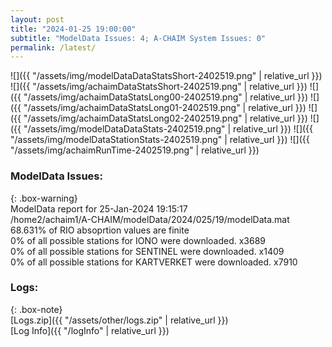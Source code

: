 ```yaml
---
layout: post
title: "2024-01-25 19:00:00"
subtitle: "ModelData Issues: 4; A-CHAIM System Issues: 0"
permalink: /latest/
---
```


![]({{ "/assets/img/modelDataDataStatsShort-2402519.png" | relative_url }})
![]({{ "/assets/img/achaimDataStatsShort-2402519.png" | relative_url }})
![]({{ "/assets/img/achaimDataStatsLong00-2402519.png" | relative_url }})
![]({{ "/assets/img/achaimDataStatsLong01-2402519.png" | relative_url }})
![]({{ "/assets/img/achaimDataStatsLong02-2402519.png" | relative_url }})
![]({{ "/assets/img/modelDataDataStats-2402519.png" | relative_url }})
![]({{ "/assets/img/modelDataStationStats-2402519.png" | relative_url }})
![]({{ "/assets/img/achaimRunTime-2402519.png" | relative_url }})


### ModelData Issues:  
  
{: .box-warning}  
 ModelData report for 25-Jan-2024 19:15:17   
 /home2/achaim1/A-CHAIM/modelData/2024/025/19/modelData.mat   
 68.631% of RIO absoprtion values are finite   
 0% of all possible stations for IONO were downloaded. x3689   
 0% of all possible stations for SENTINEL were downloaded. x1409   
 0% of all possible stations for KARTVERKET were downloaded. x7910   
  


### Logs:  
  
{: .box-note}  
[Logs.zip]({{ "/assets/other/logs.zip" | relative_url }})  
[Log Info]({{ "/logInfo" | relative_url }})  
